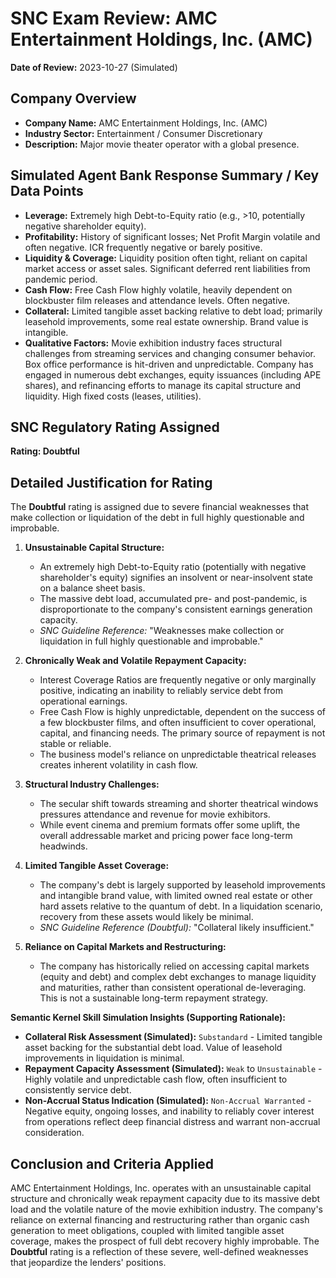 # SNC Exam Review: AMC Entertainment Holdings, Inc. (AMC)

**Date of Review:** 2023-10-27 (Simulated)

## Company Overview
- **Company Name:** AMC Entertainment Holdings, Inc. (AMC)
- **Industry Sector:** Entertainment / Consumer Discretionary
- **Description:** Major movie theater operator with a global presence.

## Simulated Agent Bank Response Summary / Key Data Points
- **Leverage:** Extremely high Debt-to-Equity ratio (e.g., >10, potentially negative shareholder equity).
- **Profitability:** History of significant losses; Net Profit Margin volatile and often negative. ICR frequently negative or barely positive.
- **Liquidity & Coverage:** Liquidity position often tight, reliant on capital market access or asset sales. Significant deferred rent liabilities from pandemic period.
- **Cash Flow:** Free Cash Flow highly volatile, heavily dependent on blockbuster film releases and attendance levels. Often negative.
- **Collateral:** Limited tangible asset backing relative to debt load; primarily leasehold improvements, some real estate ownership. Brand value is intangible.
- **Qualitative Factors:** Movie exhibition industry faces structural challenges from streaming services and changing consumer behavior. Box office performance is hit-driven and unpredictable. Company has engaged in numerous debt exchanges, equity issuances (including APE shares), and refinancing efforts to manage its capital structure and liquidity. High fixed costs (leases, utilities).

## SNC Regulatory Rating Assigned
**Rating: Doubtful**

## Detailed Justification for Rating
The **Doubtful** rating is assigned due to severe financial weaknesses that make collection or liquidation of the debt in full highly questionable and improbable.

1.  **Unsustainable Capital Structure:**
    *   An extremely high Debt-to-Equity ratio (potentially with negative shareholder's equity) signifies an insolvent or near-insolvent state on a balance sheet basis.
    *   The massive debt load, accumulated pre- and post-pandemic, is disproportionate to the company's consistent earnings generation capacity.
    *   *SNC Guideline Reference:* "Weaknesses make collection or liquidation in full highly questionable and improbable."

2.  **Chronically Weak and Volatile Repayment Capacity:**
    *   Interest Coverage Ratios are frequently negative or only marginally positive, indicating an inability to reliably service debt from operational earnings.
    *   Free Cash Flow is highly unpredictable, dependent on the success of a few blockbuster films, and often insufficient to cover operational, capital, and financing needs. The primary source of repayment is not stable or reliable.
    *   The business model's reliance on unpredictable theatrical releases creates inherent volatility in cash flow.

3.  **Structural Industry Challenges:**
    *   The secular shift towards streaming and shorter theatrical windows pressures attendance and revenue for movie exhibitors.
    *   While event cinema and premium formats offer some uplift, the overall addressable market and pricing power face long-term headwinds.

4.  **Limited Tangible Asset Coverage:**
    *   The company's debt is largely supported by leasehold improvements and intangible brand value, with limited owned real estate or other hard assets relative to the quantum of debt. In a liquidation scenario, recovery from these assets would likely be minimal.
    *   *SNC Guideline Reference (Doubtful):* "Collateral likely insufficient."

5.  **Reliance on Capital Markets and Restructuring:**
    *   The company has historically relied on accessing capital markets (equity and debt) and complex debt exchanges to manage liquidity and maturities, rather than consistent operational de-leveraging. This is not a sustainable long-term repayment strategy.

**Semantic Kernel Skill Simulation Insights (Supporting Rationale):**
*   **Collateral Risk Assessment (Simulated):** `Substandard` - Limited tangible asset backing for the substantial debt load. Value of leasehold improvements in liquidation is minimal.
*   **Repayment Capacity Assessment (Simulated):** `Weak` to `Unsustainable` - Highly volatile and unpredictable cash flow, often insufficient to consistently service debt.
*   **Non-Accrual Status Indication (Simulated):** `Non-Accrual Warranted` - Negative equity, ongoing losses, and inability to reliably cover interest from operations reflect deep financial distress and warrant non-accrual consideration.

## Conclusion and Criteria Applied
AMC Entertainment Holdings, Inc. operates with an unsustainable capital structure and chronically weak repayment capacity due to its massive debt load and the volatile nature of the movie exhibition industry. The company's reliance on external financing and restructuring rather than organic cash generation to meet obligations, coupled with limited tangible asset coverage, makes the prospect of full debt recovery highly improbable. The **Doubtful** rating is a reflection of these severe, well-defined weaknesses that jeopardize the lenders' positions.
